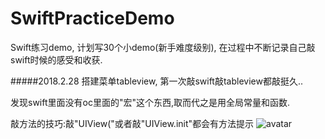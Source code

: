 # SwiftPracticeDemo
Swift练习demo, 计划写30个小demo(新手难度级别), 
在过程中不断记录自己敲swift时候的感受和收获.

#####2018.2.28
搭建菜单tableview, 第一次敲swift敲tableview都敲挺久..

发现swift里面没有oc里面的"宏"这个东西,取而代之是用全局常量和函数.

敲方法的技巧:敲"UIView("或者敲"UIView.init"都会有方法提示
![avatar](/Users/apple/Desktop/Snip20180228_3.png)
